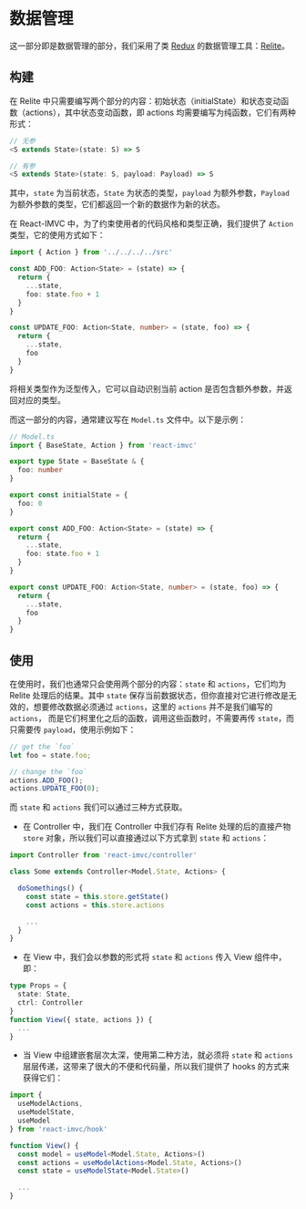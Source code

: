 # 数据管理

这一部分即是数据管理的部分，我们采用了类 [Redux](https://redux.js.org/) 的数据管理工具：[Relite](https://github.com/tqma113/relite)。

## 构建

在 Relite 中只需要编写两个部分的内容：初始状态（initialState）和状态变动函数（actions），其中状态变动函数，即 actions 均需要编写为纯函数，它们有两种形式：

```ts
// 无参
<S extends State>(state: S) => S

// 有参
<S extends State>(state: S, payload: Payload) => S
```

其中，`state` 为当前状态，`State` 为状态的类型，`payload` 为额外参数，`Payload` 为额外参数的类型，它们都返回一个新的数据作为新的状态。

在 React-IMVC 中，为了约束使用者的代码风格和类型正确，我们提供了 `Action` 类型，它的使用方式如下：

```ts
import { Action } from '../../../../src'

const ADD_FOO: Action<State> = (state) => {
  return {
    ...state,
    foo: state.foo + 1
  }
}

const UPDATE_FOO: Action<State, number> = (state, foo) => {
  return {
    ...state,
    foo
  }
}
```

将相关类型作为泛型传入，它可以自动识别当前 action 是否包含额外参数，并返回对应的类型。

而这一部分的内容，通常建议写在 `Model.ts` 文件中。以下是示例：

```ts
// Model.ts
import { BaseState, Action } from 'react-imvc'

export type State = BaseState & {
  foo: number
}

export const initialState = {
  foo: 0
}

export const ADD_FOO: Action<State> = (state) => {
  return {
    ...state,
    foo: state.foo + 1
  }
}

export const UPDATE_FOO: Action<State, number> = (state, foo) => {
  return {
    ...state,
    foo
  }
}
```

## 使用

在使用时，我们也通常只会使用两个部分的内容：`state` 和 `actions`，它们均为 Relite 处理后的结果。其中 `state` 保存当前数据状态，但你直接对它进行修改是无效的，想要修改数据必须通过 `actions`，这里的 `actions` 并不是我们编写的 `actions`， 而是它们柯里化之后的函数，调用这些函数时，不需要再传 `state`，而只需要传 `payload`，使用示例如下：

```ts
// get the `foo`
let foo = state.foo;

// change the `foo`
actions.ADD_FOO();
actions.UPDATE_FOO(0);
```

而 `state` 和 `actions` 我们可以通过三种方式获取。

* 在 Controller 中，我们在 Controller 中我们存有 Relite 处理的后的直接产物 `store` 对象，所以我们可以直接通过以下方式拿到 `state` 和 `actions`：

```ts
import Controller from 'react-imvc/controller'

class Some extends Controller<Model.State, Actions> {

  doSomethings() {
    const state = this.store.getState()
    const actions = this.store.actions

    ...
  }
}
```

* 在 View 中，我们会以参数的形式将 `state` 和 `actions` 传入 View 组件中，即：

```ts
type Props = {
  state: State,
  ctrl: Controller
}
function View({ state, actions }) {
  ...
}
```

* 当 View 中组建嵌套层次太深，使用第二种方法，就必须将 `state` 和 `actions` 层层传递，这带来了很大的不便和代码量，所以我们提供了 hooks 的方式来获得它们：

```ts
import {
  useModelActions,
  useModelState,
  useModel
} from 'react-imvc/hook'

function View() {
  const model = useModel<Model.State, Actions>()
  const actions = useModelActions<Model.State, Actions>()
  const state = useModelState<Model.State>()

  ...
}
```
